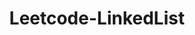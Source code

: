 ---
layout: posts_by_category
categories: Leetcode-LinkedList
title: Leetcode-LinkedList
permalink: /category/Leetcode-LinkedList
---